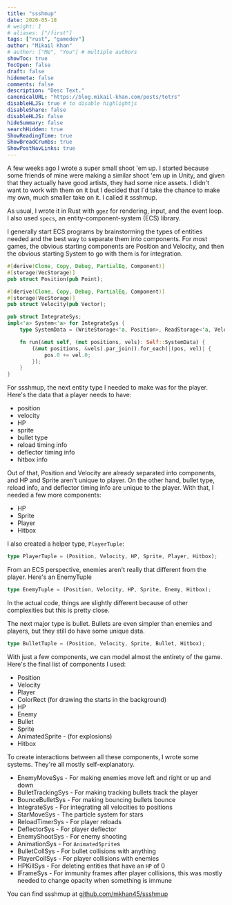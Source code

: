 ```yaml
---
title: "ssshmup"
date: 2020-05-18
# weight: 1
# aliases: ["/first"]
tags: ["rust", "gamedev"]
author: "Mikail Khan"
# author: ["Me", "You"] # multiple authors
showToc: true
TocOpen: false
draft: false
hidemeta: false
comments: false
description: "Desc Text."
canonicalURL: "https://blog.mikail-khan.com/posts/tetrs"
disableHLJS: true # to disable highlightjs
disableShare: false
disableHLJS: false
hideSummary: false
searchHidden: true
ShowReadingTime: true
ShowBreadCrumbs: true
ShowPostNavLinks: true
---
```


A few weeks ago I wrote a super small shoot 'em up. I started because some friends of mine were making a similar shoot 'em up in Unity, and given that they actually have good artists, they had some nice assets. I didn't want to work with them on it but I decided that I'd take the chance to make my own, much smaller take on it. I called it ssshmup.

As usual, I wrote it in Rust with `ggez` for rendering, input, and the event loop. I also used `specs`, an entity-component-system (ECS) library.

I generally start ECS programs by brainstorming the types of entities needed and the best way to separate them into components. For most games, the obvious starting components are Position and Velocity, and then the obvious starting System to go with them is for integration.


```rust
#[derive(Clone, Copy, Debug, PartialEq, Component)]
#[storage(VecStorage)]
pub struct Position(pub Point);

#[derive(Clone, Copy, Debug, PartialEq, Component)]
#[storage(VecStorage)]
pub struct Velocity(pub Vector);

pub struct IntegrateSys;
impl<'a> System<'a> for IntegrateSys {
    type SystemData = (WriteStorage<'a, Position>, ReadStorage<'a, Velocity>);

    fn run(&mut self, (mut positions, vels): Self::SystemData) {
        (&mut positions, &vels).par_join().for_each(|(pos, vel)| {
            pos.0 += vel.0;
        });
    }
}
```

For ssshmup, the next entity type I needed to make was for the player. Here's the data that a player needs to have:
- position
- velocity
- HP
- sprite
- bullet type
- reload timing info
- deflector timing info
- hitbox info

Out of that, Position and Velocity are already separated into components, and HP and Sprite aren't unique to player. On the other hand, bullet type, reload info, and deflector timing info are unique to the player. With that, I needed a few more components:

- HP
- Sprite
- Player
- Hitbox

I also created a helper type, `PlayerTuple`:
```rust
type PlayerTuple = (Position, Velocity, HP, Sprite, Player, Hitbox);
```

From an ECS perspective, enemies aren't really that different from the player. Here's an EnemyTuple
```rust
type EnemyTuple = (Position, Velocity, HP, Sprite, Enemy, Hitbox);
```

In the actual code, things are slightly different because of other complexities but this is pretty close.

The next major type is bullet. Bullets are even simpler than enemies and players, but they still do have some unique data.
```rust
type BulletTuple = (Position, Velocity, Sprite, Bullet, Hitbox);
```

With just a few components, we can model almost the entirety of the game. Here's the final list of components I used:
- Position
- Velocity
- Player
- ColorRect (for drawing the starts in the background)
- HP
- Enemy
- Bullet
- Sprite
- AnimatedSprite - (for explosions)
- Hitbox

To create interactions between all these components, I wrote some systems. They're all mostly self-explanatory.

- EnemyMoveSys - For making enemies move left and right or up and down
- BulletTrackingSys - For making tracking bullets track the player
- BounceBulletSys - For making bouncing bullets bounce
- IntegrateSys - For integrating all velocities to positions 
- StarMoveSys - The particle system for stars
- ReloadTimerSys - For player reloads
- DeflectorSys - For player deflector
- EnemyShootSys - For enemy shooting
- AnimationSys - For `AnimatedSprite`s
- BulletCollSys - For bullet collisions with anything
- PlayerCollSys - For player collisions with enemies
- HPKillSys - For deleting entities that have an `HP` of 0
- IFrameSys - For immunity frames after player collisions, this was mostly needed to change opacity when something is immune

You can find ssshmup at [github.com/mkhan45/ssshmup](https://github.com/mkhan45/ssshmup)
